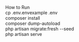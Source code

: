 How to Run<br>
cp .env.envexample .env <br>
composer install<br>
composer dump-autoload<br>
php artisan migrate:fresh --seed<br>
php artisan serve<br>
